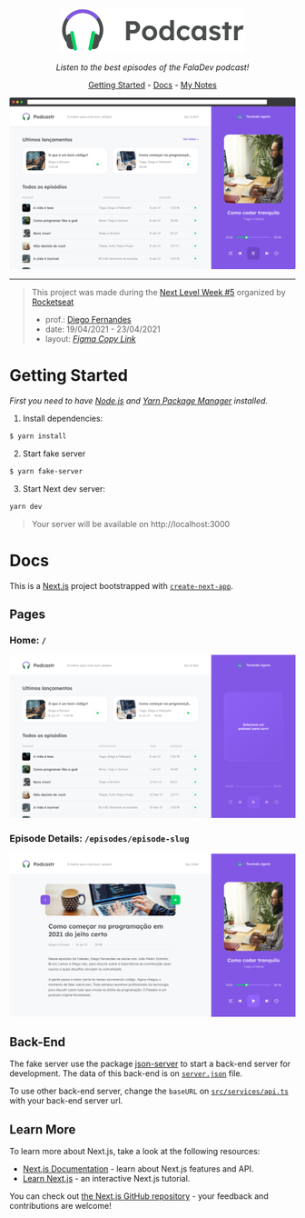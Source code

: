<div align="center">

![**Podcastr**](.github/assets/logo.svg)

_Listen to the best episodes of the FalaDev podcast!_

[Getting Started](#getting-started) - [Docs](#docs) - [My Notes](notes.md)

![](.github/assets/app-preview.png)

---

</div>

> This project was made during the [Next Level Week #5](https://nextlevelweek.com/) organized by [Rocketseat](https://rocketseat.com.br/)
>
> - prof.: [Diego Fernandes](http://github.com/diego3g)
> - date: 19/04/2021 - 23/04/2021
> - layout: [_Figma Copy Link_](https://www.figma.com/file/UwFEntsHpHYJlHNQAQr4gA/Podcastr/duplicate)

# Getting Started

_First you need to have [Node.js](https://nodejs.org/) and [Yarn Package Manager](https://yarnpkg.com/) installed._

1. Install dependencies:
```bash
$ yarn install
```
2. Start fake server
```bash
$ yarn fake-server
```
3. Start Next dev server:
```bash
yarn dev
```
> Your server will be available on http://localhost:3000

# Docs
This is a [Next.js](https://nextjs.org/) project bootstrapped with [`create-next-app`](https://github.com/vercel/next.js/tree/canary/packages/create-next-app).

## Pages
### Home: `/`

<img src=".github/assets/home.png" width="800" alt="Home Page Screenshot"/>

### Episode Details: `/episodes/episode-slug`

<img src=".github/assets/Interna.png" width="800" alt="Episode Details Page Screenshot"/>


## Back-End

The fake server use the package [json-server](https://www.npmjs.com/package/json-server) to start a back-end server for development. The data of this back-end is on [`server.json`](server.json) file.

To use other back-end server, change the `baseURL` on [`src/services/api.ts`](src/services/api.ts) with your back-end server url.

## Learn More

To learn more about Next.js, take a look at the following resources:

- [Next.js Documentation](https://nextjs.org/docs) - learn about Next.js features and API.
- [Learn Next.js](https://nextjs.org/learn) - an interactive Next.js tutorial.

You can check out [the Next.js GitHub repository](https://github.com/vercel/next.js/) - your feedback and contributions are welcome!